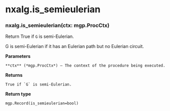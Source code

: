 # nxalg.is_semieulerian


### nxalg.is_semieulerian(ctx: mgp.ProcCtx)
Return True if `G` is semi-Eulerian.

G is semi-Eulerian if it has an Eulerian path but no Eulerian circuit.


**Parameters**

    **ctx** (*mgp.ProcCtx*) – The context of the procedure being executed.



**Returns**

    True if `G` is semi-Eulerian.



**Return type**

    mgp.Record(is_semieulerian=bool)
